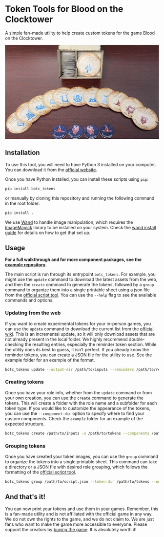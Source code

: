 # Token Tools for Blood on the Clocktower
A simple fan-made utility to help create custom tokens for the game Blood on the Clocktower.

![An example of tokens made by this utility](https://raw.githubusercontent.com/Tsubashi/botc_tokens-Examples/stable/example.jpg)

## Installation
To use this tool, you will need to have Python 3 installed on your computer. You can download it from the
[official website](https://www.python.org/downloads/).

Once you have Python installed, you can install these scripts using `pip`:
```bash
pip install botc_tokens
```
or manually by cloning this repository and running the following command in the root folder:
```bash
pip install .
```

We use [Wand](https://docs.wand-py.org/en/0.6.13/) to handle image manipulation, which requires the 
[ImageMagick](https://imagemagick.org/index.php) library to be installed on your system. Check the 
[wand install guide](https://docs.wand-py.org/en/0.6.13/guide/install.html) for details on how to get
that set up.

## Usage
**For a full walkthrough and for more component packages, see the 
[example repository](https://github.com/Tsubashi/botc_tokens-Examples).**

The main script is run through its entrypoint `botc_tokens`. For example, you might use the `update` command to download
the latest assets from the web, and then the `create` command to generate the tokens, followed by a `group` command to 
organize them into a single printable sheet using a json file from the [official script tool](https://script.bloodontheclocktower.com/). 
You can use the `--help` flag to see the available commands and options.

### Updating from the web
If you want to create experimental tokens for your in-person games, you can use the `update` command to download the
current list from the [official wiki](https://wiki.bloodontheclocktower.com/). This is an incremental update, so it 
will only download assets that are not already present in the local folder. We highly recommend double-checking the
resulting entries, especially the reminder token section. While the utility does its best to guess, it isn't perfect.
If you already know the reminder tokens, you can create a JSON file for the utility to use. See the example folder for
an example of the format.
```bash
botc_tokens update --output-dir /path/to/inputs --reminders /path/to/reminders.json
```

### Creating tokens
Once you have your role info, whether from the `update` command or from your own creation, you can use the `create`
command to generate the tokens. This will create a folder with the role name and a subfolder for each token type. If you
would like to customize the appearance of the tokens, you can use the `--component-dir` option to specify where to
find your custom components. Check the `example` folder for an example of the expected structure.
```bash
botc_tokens create /path/to/inputs -o /path/to/tokens --components /path/to/components
```

### Grouping tokens
Once you have created your token images, you can use the `group` command to organize the tokens into a single 
printable sheet. This command can take a directory or a JSON file with desired role grouping, which follows the
formatting of the [official script tool](https://script.bloodontheclocktower.com/).

```bash
botc_tokens group /path/to/script.json --token-dir /path/to/tokens --output-dir /path/to/printables
```

## And that's it!
You can now print your tokens and use them in your games. Remember, this is a fan-made utility and is not
affiliated with the official game in any way. We do not own the rights to the game, and we do not claim to. We are just
fans who want to make the game more accessible to everyone. Please support the creators by 
[buying the game](https://bloodontheclocktower.com/buy). It is absolutely worth it!
